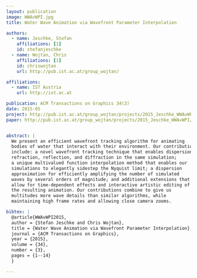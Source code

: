 ```yaml
---
layout: publication
image: WWAvWPI.jpg
title: Water Wave Animation via Wavefront Parameter Interpolation

authors:
  - name: Jeschke, Stefan
    affiliations: [1]
    id: stefanjeschke
  - name: Wojtan, Chris
    affiliations: [1]
    id: chriswojtan
    url: http://pub.ist.ac.at/group_wojtan/

affiliations:
  - name: IST Austria
    url: http://ist.ac.at

publication: ACM Transactions on Graphics 34(3)
date: 2015-05
project: http://pub.ist.ac.at/group_wojtan/projects/2015_Jeschke_WWAvWPI
paper: http://pub.ist.ac.at/group_wojtan/projects/2015_Jeschke_WWAvWPI/wavefront_preprint.pdf


abstract: |
  We present an efficient wavefront tracking algorithm for animating 
  bodies of water that interact with their environment. Our contributions 
  include: a novel wavefront tracking technique that enables dispersion, 
  refraction, reflection, and diffraction in the same simulation; 
  a unique multivalued function interpolation method that enables our 
  simulations to elegantly sidestep the Nyquist limit; a dispersion 
  approximation for efficiently amplifying the number of simulated 
  waves by several orders of magnitude; and additional extensions that 
  allow for time-dependent effects and interactive artistic editing of 
  the resulting animation. Our contributions combine to give us 
  multitudes more wave details than similar algorithms, while 
  maintaining high frame rates and allowing close camera zooms.

bibtex: |
  @article{WWAvWPI2015,
  author = {Stefan Jeschke and Chris Wojtan},
  title = {Water Wave Animation via Wavefront Parameter Interpolation},
  journal = {ACM Transactions on Graphics},
  year = {2015},
  volume = {34},
  number = {3},
  pages = {1--14}
  }

--- 
```

